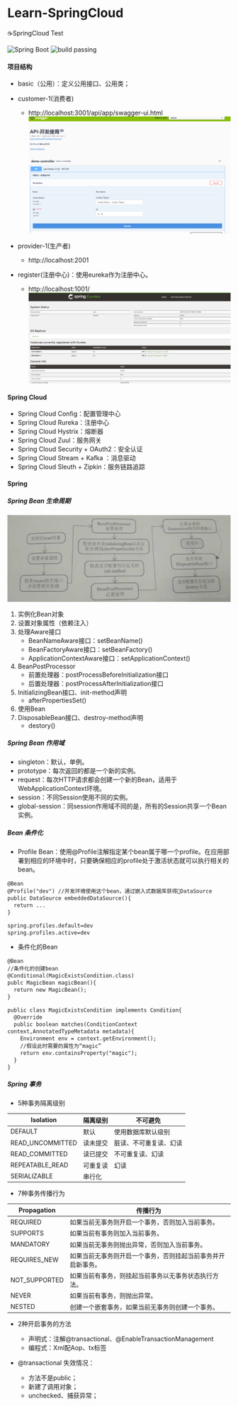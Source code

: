 # Learn-SpringCloud
☕️SpringCloud Test

![Spring Boot](https://img.shields.io/badge/Spring%20Boot-2.1.3-brightgreen.svg)
![build passing](https://img.shields.io/badge/build-passing-brightgreen.svg)

#### 项目结构
+ basic（公用）：定义公用接口、公用类；

+ customer-1(消费者)
  + http://localhost:3001/api/app/swagger-ui.html
  ![](/pic/swagger3001.png)
  
+ provider-1(生产者)
  + http://localhost:2001

+ register(注册中心)：使用eureka作为注册中心。
  + http://localhost:1001/
  ![](/pic/eureka1001.png)

#### Spring Cloud
+ Spring Cloud Config：配置管理中心
+ Spring Cloud Rureka：注册中心
+ Spring Cloud Hystrix：熔断器
+ Spring Cloud Zuul：服务网关
+ Spring Cloud Security + OAuth2：安全认证
+ Spring Cloud Stream + Kafka ：消息驱动
+ Spring Cloud Sleuth + Zipkin：服务链路追踪

#### Spring 
##### Spring Bean 生命周期
![bean](/pic/springBean.png)
1. 实例化Bean对象
2. 设置对象属性（依赖注入）
3. 处理Aware接口
   + BeanNameAware接口：setBeanName()
   + BeanFactoryAware接口：setBeanFactory()
   + ApplicationContextAware接口：setApplicationContext()
4. BeanPostProcessor
   + 前置处理器：postProcessBeforeInitialization接口
   + 后置处理器：postProcessAfterInitialization接口
5. InitializingBean接口、init-method声明
   + afterPropertiesSet()
6. 使用Bean
7. DisposableBean接口、destroy-method声明
   + destory()

##### Spring Bean 作用域
+ singleton：默认，单例。
+ prototype：每次返回的都是一个新的实例。
+ request：每次HTTP请求都会创建一个新的Bean，适用于WebApplicationContext环境。
+ session：不同Session使用不同的实例。
+ global-session：同session作用域不同的是，所有的Session共享一个Bean实例。

##### Bean 条件化
+ Profile Bean：使用@Profile注解指定某个bean属于哪一个profile。在应用部署到相应的环境中时，只要确保相应的profile处于激活状态就可以执行相关的bean。
```
@Bean
@Profile("dev") //开发环境使用这个bean，通过嵌入式数据库获得DataSource
public DataSource embeddedDataSource(){
  return ...
}
```
```
spring.profiles.default=dev
spring.profiles.active=dev
```

+ 条件化的Bean
```
@Bean
//条件化的创建bean
@Conditional(MagicExistsCondition.class)
publc MagicBean magicBean(){
  return new MagicBean();
}
```
```
public class MagicExistsCondition implements Condition{
  @Override
  public boolean matches(ConditionContext context,AnnotatedTypeMetadata metadata){
    Environment env = context.getEnvironment();
    //假设此时需要的属性为“magic”
    return env.containsProperty("magic");
  }
}
```

##### Spring 事务
+ 5种事务隔离级别

|Isolation|隔离级别|不可避免|
|----|----|----|
|DEFAULT|默认|使用数据库默认级别|
|READ_UNCOMMITTED|读未提交|脏读、不可重复读、幻读|
|READ_COMMITTED|读已提交|不可重复读、幻读|
|REPEATABLE_READ|可重复读|幻读|
|SERIALIZABLE|串行化||

+ 7种事务传播行为

|Propagation|传播行为|
|----|----|
|REQUIRED|如果当前无事务则开启一个事务，否则加入当前事务。|
|SUPPORTS|如果当前有事务则加入当前事务。|
|MANDATORY|如果当前无事务则抛出异常，否则加入当前事务。|
|REQUIRES_NEW|如果当前无事务则开启一个事务，否则挂起当前事务并开启新事务。|
|NOT_SUPPORTED|如果当前有事务，则挂起当前事务以无事务状态执行方法。|
|NEVER|如果当前有事务，则抛出异常。|
|NESTED|创建一个嵌套事务，如果当前无事务则创建一个事务。|

+ 2种开启事务的方法
  + 声明式：注解@transactional、@EnableTransactionManagement
  + 编程式：Xml配Aop、tx标签

+ @transactional 失效情况：
  + 方法不是public；
  + 新建了调用对象；
  + unchecked、捕获异常；
